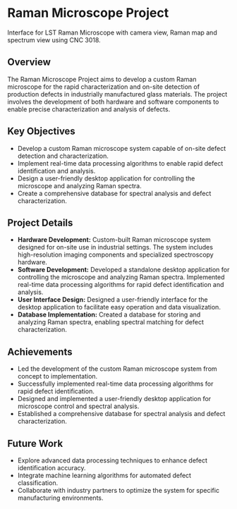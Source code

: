 # Raman Microscope Project
Interface for LST Raman Microscope with camera view, Raman map and spectrum view using CNC 3018.

## Overview
The Raman Microscope Project aims to develop a custom Raman microscope for the rapid characterization and on-site detection of production defects in industrially manufactured glass materials. The project involves the development of both hardware and software components to enable precise characterization and analysis of defects.

## Key Objectives
- Develop a custom Raman microscope system capable of on-site defect detection and characterization.
- Implement real-time data processing algorithms to enable rapid defect identification and analysis.
- Design a user-friendly desktop application for controlling the microscope and analyzing Raman spectra.
- Create a comprehensive database for spectral analysis and defect characterization.

## Project Details
- **Hardware Development:** Custom-built Raman microscope system designed for on-site use in industrial settings. The system includes high-resolution imaging components and specialized spectroscopy hardware.
- **Software Development:** Developed a standalone desktop application for controlling the microscope and analyzing Raman spectra. Implemented real-time data processing algorithms for rapid defect identification and analysis.
- **User Interface Design:** Designed a user-friendly interface for the desktop application to facilitate easy operation and data visualization.
- **Database Implementation:** Created a database for storing and analyzing Raman spectra, enabling spectral matching for defect characterization.

## Achievements
- Led the development of the custom Raman microscope system from concept to implementation.
- Successfully implemented real-time data processing algorithms for rapid defect identification.
- Designed and implemented a user-friendly desktop application for microscope control and spectral analysis.
- Established a comprehensive database for spectral analysis and defect characterization.

## Future Work
- Explore advanced data processing techniques to enhance defect identification accuracy.
- Integrate machine learning algorithms for automated defect classification.
- Collaborate with industry partners to optimize the system for specific manufacturing environments.
